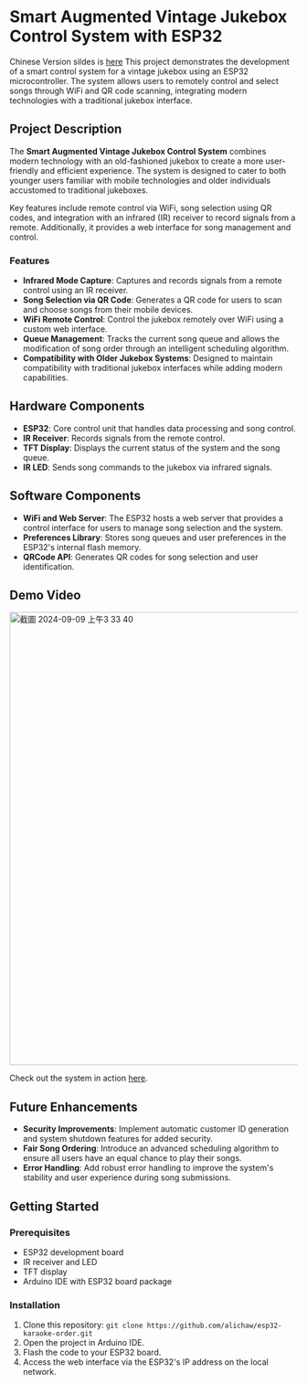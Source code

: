 # Smart Augmented Vintage Jukebox Control System with ESP32
Chinese Version sildes is [here](https://docs.google.com/presentation/d/1JKD7A5C1pfJTkAhMFqv6Ob-pRAtxeukd4btviUZhInc/edit?usp=sharing)
This project demonstrates the development of a smart control system for a vintage jukebox using an ESP32 microcontroller. The system allows users to remotely control and select songs through WiFi and QR code scanning, integrating modern technologies with a traditional jukebox interface.

## Project Description

The **Smart Augmented Vintage Jukebox Control System** combines modern technology with an old-fashioned jukebox to create a more user-friendly and efficient experience. The system is designed to cater to both younger users familiar with mobile technologies and older individuals accustomed to traditional jukeboxes. 

Key features include remote control via WiFi, song selection using QR codes, and integration with an infrared (IR) receiver to record signals from a remote. Additionally, it provides a web interface for song management and control.

### Features
- **Infrared Mode Capture**: Captures and records signals from a remote control using an IR receiver.
- **Song Selection via QR Code**: Generates a QR code for users to scan and choose songs from their mobile devices.
- **WiFi Remote Control**: Control the jukebox remotely over WiFi using a custom web interface.
- **Queue Management**: Tracks the current song queue and allows the modification of song order through an intelligent scheduling algorithm.
- **Compatibility with Older Jukebox Systems**: Designed to maintain compatibility with traditional jukebox interfaces while adding modern capabilities.

## Hardware Components
- **ESP32**: Core control unit that handles data processing and song control.
- **IR Receiver**: Records signals from the remote control.
- **TFT Display**: Displays the current status of the system and the song queue.
- **IR LED**: Sends song commands to the jukebox via infrared signals.

## Software Components
- **WiFi and Web Server**: The ESP32 hosts a web server that provides a control interface for users to manage song selection and the system.
- **Preferences Library**: Stores song queues and user preferences in the ESP32's internal flash memory.
- **QRCode API**: Generates QR codes for song selection and user identification.

## Demo Video
<img width="793" alt="截圖 2024-09-09 上午3 33 40" src="https://github.com/user-attachments/assets/a1dd6d35-0484-4d1a-b9b4-950e068f41ba">

Check out the system in action [here](https://youtu.be/069H8rDi6LI).

## Future Enhancements
- **Security Improvements**: Implement automatic customer ID generation and system shutdown features for added security.
- **Fair Song Ordering**: Introduce an advanced scheduling algorithm to ensure all users have an equal chance to play their songs.
- **Error Handling**: Add robust error handling to improve the system's stability and user experience during song submissions.

## Getting Started
### Prerequisites
- ESP32 development board
- IR receiver and LED
- TFT display
- Arduino IDE with ESP32 board package

### Installation
1. Clone this repository: `git clone https://github.com/alichaw/esp32-karaoke-order.git`
2. Open the project in Arduino IDE.
3. Flash the code to your ESP32 board.
4. Access the web interface via the ESP32's IP address on the local network.
